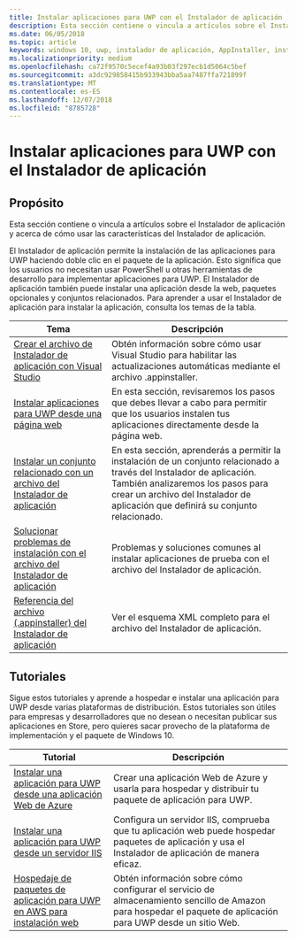 ```yaml
---
title: Instalar aplicaciones para UWP con el Instalador de aplicación
description: Esta sección contiene o vincula a artículos sobre el Instalador de aplicación y acerca de cómo usar las características del Instalador de aplicación.
ms.date: 06/05/2018
ms.topic: article
keywords: windows 10, uwp, instalador de aplicación, AppInstaller, instalación de prueba, conjunto relacionado, paquetes opcionales
ms.localizationpriority: medium
ms.openlocfilehash: ca72f9570c5ecef4a93b03f297ecb1d5064c5bef
ms.sourcegitcommit: a3dc929858415b933943bba5aa7487ffa721899f
ms.translationtype: MT
ms.contentlocale: es-ES
ms.lasthandoff: 12/07/2018
ms.locfileid: "8785728"
---
```

# <a name="install-uwp-apps-with-app-installer"></a>Instalar aplicaciones para UWP con el Instalador de aplicación

## <a name="purpose"></a>Propósito
Esta sección contiene o vincula a artículos sobre el Instalador de aplicación y acerca de cómo usar las características del Instalador de aplicación. 

El Instalador de aplicación permite la instalación de las aplicaciones para UWP haciendo doble clic en el paquete de la aplicación. Esto significa que los usuarios no necesitan usar PowerShell u otras herramientas de desarrollo para implementar aplicaciones para UWP. El Instalador de aplicación también puede instalar una aplicación desde la web, paquetes opcionales y conjuntos relacionados. Para aprender a usar el Instalador de aplicación para instalar la aplicación, consulta los temas de la tabla.

| Tema | Descripción |
|-------|-------------|
| [Crear el archivo de Instalador de aplicación con Visual Studio](create-appinstallerfile-vs.md)| Obtén información sobre cómo usar Visual Studio para habilitar las actualizaciones automáticas mediante el archivo .appinstaller. |
| [Instalar aplicaciones para UWP desde una página web](installing-UWP-apps-web.md) | En esta sección, revisaremos los pasos que debes llevar a cabo para permitir que los usuarios instalen tus aplicaciones directamente desde la página web. |
| [Instalar un conjunto relacionado con un archivo del Instalador de aplicación](install-related-set.md) | En esta sección, aprenderás a permitir la instalación de un conjunto relacionado a través del Instalador de aplicación. También analizaremos los pasos para crear un archivo del Instalador de aplicación que definirá su conjunto relacionado. |
| [Solucionar problemas de instalación con el archivo del Instalador de aplicación](troubleshoot-appinstaller-issues.md) | Problemas y soluciones comunes al instalar aplicaciones de prueba con el archivo del Instalador de aplicación. |
| [Referencia del archivo (.appinstaller) del Instalador de aplicación](https://docs.microsoft.com/uwp/schemas/appinstallerschema/app-installer-file) | Ver el esquema XML completo para el archivo del Instalador de aplicación. |

## <a name="tutorials"></a>Tutoriales 

Sigue estos tutoriales y aprende a hospedar e instalar una aplicación para UWP desde varias plataformas de distribución. Estos tutoriales son útiles para empresas y desarrolladores que no desean o necesitan publicar sus aplicaciones en Store, pero quieres sacar provecho de la plataforma de implementación y el paquete de Windows 10.

| Tutorial | Descripción |
|----------|-------------|
| [Instalar una aplicación para UWP desde una aplicación Web de Azure](web-install-azure.md) | Crear una aplicación Web de Azure y usarla para hospedar y distribuir tu paquete de aplicación para UWP. |
| [Instalar una aplicación para UWP desde un servidor IIS](web-install-IIS.md) | Configura un servidor IIS, comprueba que tu aplicación web puede hospedar paquetes de aplicación y usa el Instalador de aplicación de manera eficaz. |
| [Hospedaje de paquetes de aplicación para UWP en AWS para instalación web](web-install-aws.md) | Obtén información sobre cómo configurar el servicio de almacenamiento sencillo de Amazon para hospedar el paquete de aplicación para UWP desde un sitio Web. |

